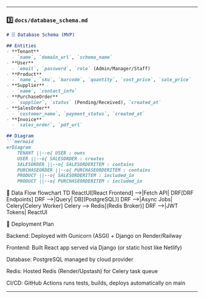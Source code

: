 
---

### 3️⃣ `docs/database_schema.md`

```markdown
# 🗄️ Database Schema (MVP)

## Entities
- **Tenant**
  - `name`, `domain_url`, `schema_name`
- **User**
  - `email`, `password`, `role` (Admin/Manager/Staff)
- **Product**
  - `name`, `sku`, `barcode`, `quantity`, `cost_price`, `sale_price`
- **Supplier**
  - `name`, `contact_info`
- **PurchaseOrder**
  - `supplier`, `status` (Pending/Received), `created_at`
- **SalesOrder**
  - `customer_name`, `payment_status`, `created_at`
- **Invoice**
  - `sales_order`, `pdf_url`

## Diagram
```mermaid
erDiagram
    TENANT ||--o{ USER : owns
    USER ||--o{ SALESORDER : creates
    SALESORDER ||--o{ SALESORDERITEM : contains
    PURCHASEORDER ||--o{ PURCHASEORDERITEM : contains
    PRODUCT ||--o{ SALESORDERITEM : included_in
    PRODUCT ||--o{ PURCHASEORDERITEM : included_in
```

🔄 Data Flow
flowchart TD
    ReactUI[React Frontend] -->|Fetch API| DRF[DRF Endpoints]
    DRF -->|Query| DB[(PostgreSQL)]
    DRF -->|Async Jobs| Celery[Celery Worker]
    Celery --> Redis[(Redis Broker)]
    DRF -->|JWT Tokens| ReactUI

🚀 Deployment Plan

Backend: Deployed with Gunicorn (ASGI) + Django on Render/Railway

Frontend: Built React app served via Django (or static host like Netlify)

Database: PostgreSQL managed by cloud provider

Redis: Hosted Redis (Render/Upstash) for Celery task queue

CI/CD: GitHub Actions runs tests, builds, deploys automatically on main


---